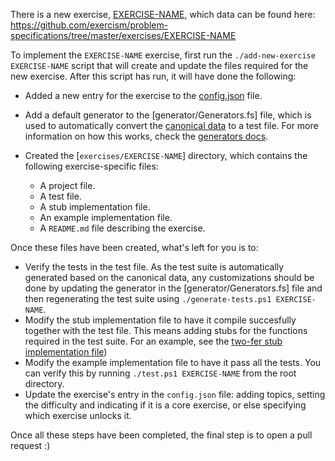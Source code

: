 There is a new exercise, [EXERCISE-NAME](https://github.com/exercism/problem-specifications/blob/master/exercises/EXERCISE-NAME/description.md), which data can be found here: https://github.com/exercism/problem-specifications/tree/master/exercises/EXERCISE-NAME

To implement the `EXERCISE-NAME` exercise, first run the `./add-new-exercise EXERCISE-NAME` script that will create and update the files required for the new exercise. After this script has run, it will have done the following:

- Added a new entry for the exercise to the [config.json](https://github.com/exercism/fsharp/blob/master/config.json) file.
- Add a default generator to the [generator/Generators.fs] file, which is used to automatically convert the [canonical data](https://github.com/exercism/problem-specifications/blob/master/exercises/EXERCISE-NAME/canonical-data.json) to a test file. For more information on how this works, check the [generators docs](https://github.com/exercism/fsharp/blob/master/docs/GENERATORS.md).
- Created the [`exercises/EXERCISE-NAME`] directory, which contains the following exercise-specific files:

  - A project file.
  - A test file.
  - A stub implementation file.
  - An example implementation file.
  - A `README.md` file describing the exercise.

Once these files have been created, what's left for you is to:

- Verify the tests in the test file. As the test suite is automatically generated based on the canonical data, any customizations should be done by updating the generator in the [generator/Generators.fs] file and then regenerating the test suite using `./generate-tests.ps1 EXERCISE-NAME`.
- Modify the stub implementation file to have it compile succesfully together with the test file. This means adding stubs for the functions required in the test suite. For an example, see the [two-fer stub implementation file](https://github.com/exercism/fsharp/blob/master/exercises/two-fer/TwoFer.fs))
- Modify the example implementation file to have it pass all the tests. You can verify this by running `./test.ps1 EXERCISE-NAME` from the root directory.
- Update the exercise's entry in the `config.json` file: adding topics, setting the difficulty and indicating if it is a core exercise, or else specifying which exercise unlocks it.

Once all these steps have been completed, the final step is to open a pull request :)
